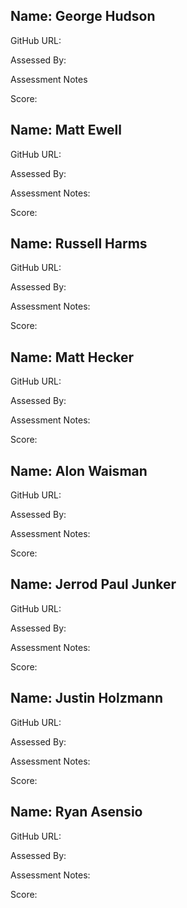 ## Name: George Hudson

GitHub URL:

Assessed By:

Assessment Notes

Score:



## Name: Matt Ewell

GitHub URL:

Assessed By:

Assessment Notes:

Score:



## Name: Russell Harms

GitHub URL:

Assessed By:

Assessment Notes:

Score:



## Name: Matt Hecker

GitHub URL:

Assessed By:

Assessment Notes:

Score:



## Name: Alon Waisman

GitHub URL:

Assessed By:

Assessment Notes:

Score:



## Name: Jerrod Paul Junker

GitHub URL:

Assessed By:

Assessment Notes:

Score:




## Name: Justin Holzmann

GitHub URL:

Assessed By:

Assessment Notes:

Score:



## Name: Ryan Asensio

GitHub URL:

Assessed By:

Assessment Notes:

Score:
